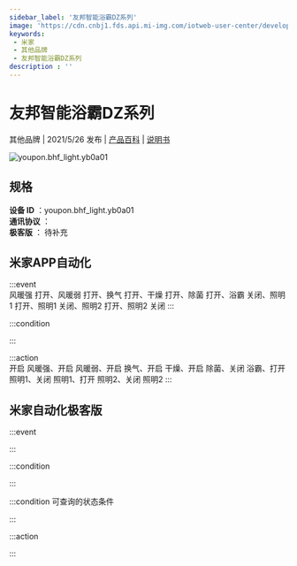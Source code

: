 ```yaml
---
sidebar_label: '友邦智能浴霸DZ系列'
image: 'https://cdn.cnbj1.fds.api.mi-img.com/iotweb-user-center/developer_1679047904992NgVo89G5.png?GalaxyAccessKeyId=AKVGLQWBOVIRQ3XLEW&Expires=9223372036854775807&Signature=4nCvtUbjZzMfeQa2p9tNXL+OrqA='
keywords: 
 - 米家
 - 其他品牌
 - 友邦智能浴霸DZ系列
description : ''
---
```

# 友邦智能浴霸DZ系列

其他品牌 | 2021/5/26 发布 | [产品百科](https://home.mi.com/webapp/content/baike/product/index.html?model=youpon.bhf_light.yb0a01/) | [说明书](https://home.mi.com/views/introduction.html?model=youpon.bhf_light.yb0a01&region=cn)

![youpon.bhf_light.yb0a01](https://cdn.cnbj1.fds.api.mi-img.com/iotweb-user-center/developer_1679047904992NgVo89G5.png?GalaxyAccessKeyId=AKVGLQWBOVIRQ3XLEW&Expires=9223372036854775807&Signature=4nCvtUbjZzMfeQa2p9tNXL+OrqA=)

## 规格  
> 
**设备 ID** ：youpon.bhf_light.yb0a01  
**通讯协议** ：  
**极客版**  ： 待补充 


## 米家APP自动化  

:::event  
风暖强 打开、风暖弱 打开、换气 打开、干燥 打开、除菌 打开、浴霸 关闭、照明1 打开、照明1 关闭、照明2 打开、照明2 关闭
:::

:::condition  

:::

:::action   
开启 风暖强、开启 风暖弱、开启 换气、开启 干燥、开启 除菌、关闭 浴霸、打开 照明1、关闭 照明1、打开 照明2、关闭 照明2
:::

## 米家自动化极客版  

:::event  

:::

:::condition  

:::

:::condition 可查询的状态条件  

:::

:::action  

:::

        
